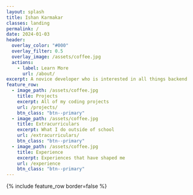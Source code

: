 ```yaml
---
layout: splash
title: Ishan Karmakar
classes: landing
permalink: /
date: 2024-01-03
header:
  overlay_color: "#000"
  overlay_filter: 0.5
  overlay_image: /assets/coffee.jpg
  actions:
    - label: Learn More
      url: /about/
excerpt: A novice developer who is interested in all things backend
feature_row:
  - image_path: /assets/coffee.jpg
    title: Projects
    excerpt: All of my coding projects
    url: /projects/
    btn_class: "btn--primary"
  - image_path: /assets/coffee.jpg
    title: Extracurriculars
    excerpt: What I do outside of school
    url: /extracurriculars/
    btn_class: "btn--primary"
  - image_path: /assets/coffee.jpg
    title: Experience
    excerpt: Experiences that have shaped me
    url: /experience
    btn_class: "btn--primary"
---
```

{% include feature_row border=false %}